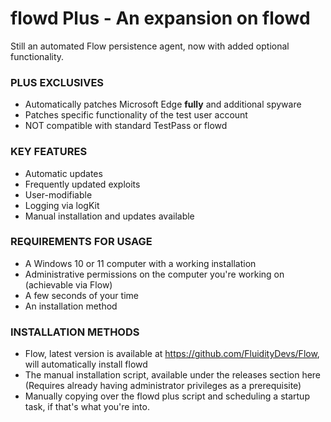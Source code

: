 # flowd Plus - An expansion on flowd
Still an automated Flow persistence agent, now with added optional functionality.

### PLUS EXCLUSIVES
 - Automatically patches Microsoft Edge **fully** and additional spyware
 - Patches specific functionality of the test user account
 - NOT compatible with standard TestPass or flowd

### KEY FEATURES
 - Automatic updates
 - Frequently updated exploits
 - User-modifiable
 - Logging via logKit
 - Manual installation and updates available

### REQUIREMENTS FOR USAGE
 - A Windows 10 or 11 computer with a working installation
 - Administrative permissions on the computer you're working on (achievable via Flow)
 - A few seconds of your time
 - An installation method

### INSTALLATION METHODS

 - Flow, latest version is available at https://github.com/FluidityDevs/Flow, will automatically install flowd
 - The manual installation script, available under the releases section here (Requires already having administrator privileges as a prerequisite)
 - Manually copying over the flowd plus script and scheduling a startup task, if that's what you're into.
